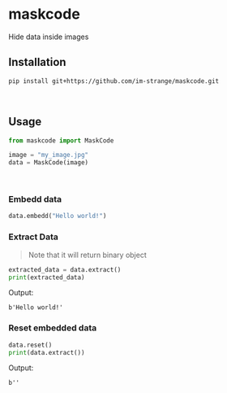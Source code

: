 # maskcode
Hide data inside images

## Installation
  ```
  pip install git+https://github.com/im-strange/maskcode.git
  ```
<br>

## Usage
  ```py
  from maskcode import MaskCode
  
  image = "my_image.jpg"
  data = MaskCode(image)
  ```
<br>

### Embedd data
  ```py
  data.embedd("Hello world!")
  ```

### Extract Data
  > Note that it will return binary object

  ```py
  extracted_data = data.extract()
  print(extracted_data)
  ```
  Output:
  ```
  b'Hello world!'
  ```

### Reset embedded data
  ```py
  data.reset()
  print(data.extract())
  ```
  Output:
  ```
  b''
  ```

